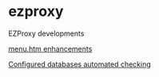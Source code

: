 # ezproxy
EZProxy developments

[menu.htm enhancements](/menu)

[Configured databases automated checking](/stanzaschecker)
